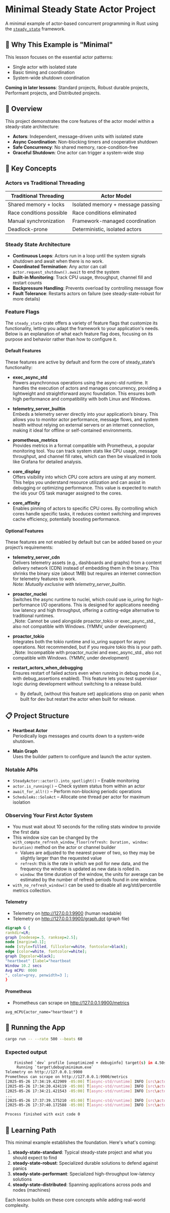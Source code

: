 # Minimal Steady State Actor Project

A minimal example of actor-based concurrent programming in Rust using the [`steady_state`](https://crates.io/crates/steady_state) framework.

## 🎯 Why This Example is "Minimal"

This lesson focuses on the essential actor patterns:
- Single actor with isolated state
- Basic timing and coordination
- System-wide shutdown coordination

**Coming in later lessons**: Standard projects, Robust durable projects, Performant projects, and Distributed projects.

## 🎯 Overview

This project demonstrates the core features of the actor model within a steady-state architecture:

- **Actors**: Independent, message-driven units with isolated state
- **Async Coordination**: Non-blocking timers and cooperative shutdown
- **Safe Concurrency**: No shared memory, race-condition-free
- **Graceful Shutdown**: One actor can trigger a system-wide stop

## 🧠 Key Concepts

### Actors vs Traditional Threading

| Traditional Threading       | Actor Model                         |
|----------------------------|-------------------------------------|
| Shared memory + locks      | Isolated memory + message passing   |
| Race conditions possible   | Race conditions eliminated          |
| Manual synchronization     | Framework-managed coordination      |
| Deadlock-prone             | Deterministic, isolated actors      |

### Steady State Architecture

- **Continuous Loops**: Actors run in a loop until the system signals shutdown and await when there is no work.
- **Coordinated Termination**: Any actor can call `actor.request_shutdown().await` to end the system
- **Built-in Monitoring**: Track CPU usage, throughput, channel fill and restart counts
- **Backpressure Handling**: Prevents overload by controlling message flow
- **Fault Tolerance**: Restarts actors on failure (see steady-state-robust for more details)

### Feature Flags

The `steady_state` crate offers a variety of feature flags that customize its functionality, letting you adapt the framework to your application's needs. Below is an explanation of what each feature flag does, focusing on its purpose and behavior rather than how to configure it.

#### Default Features

These features are active by default and form the core of steady_state’s functionality:

- **exec_async_std**  
  Powers asynchronous operations using the async-std runtime. It handles the execution of actors and manages concurrency, providing a lightweight and straightforward async foundation. This ensures both high performance and compatibility with both Linux and Windows.

- **telemetry_server_builtin**  
  Embeds a telemetry server directly into your application’s binary. This allows you to monitor actor performance, message flows, and system health without relying on external servers or an internet connection, making it ideal for offline or self-contained environments.

- **prometheus_metrics**  
  Provides metrics in a format compatible with Prometheus, a popular monitoring tool. You can track system stats like CPU usage, message throughput, and channel fill rates, which can then be visualized in tools like Grafana for detailed analysis.

- **core_display**  
  Offers visibility into which CPU core actors are using at any moment. This helps you understand resource utilization and can assist in debugging or optimizing performance. This value is expected to match the ids your OS task manager assigned to the cores.

- **core_affinity**  
  Enables pinning of actors to specific CPU cores. By controlling which cores handle specific tasks, it reduces context switching and improves cache efficiency, potentially boosting performance.

#### Optional Features

These features are not enabled by default but can be added based on your project’s requirements:

- **telemetry_server_cdn**  
  Delivers telemetry assets (e.g., dashboards and graphs) from a content delivery network (CDN) instead of embedding them in the binary. This shrinks the binary size (about 1MB) but requires an internet connection for telemetry features to work.  
  _Note: Mutually exclusive with telemetry_server_builtin._

- **proactor_nuclei**  
  Switches the async runtime to nuclei, which could use io_uring for high-performance I/O operations. This is designed for applications needing low latency and high throughput, offering a cutting-edge alternative to traditional runtimes.  
  _Note: Cannot be used alongside proactor_tokio or exec_async_std., also not compatible with Windows. (YMMV, under development)

- **proactor_tokio**  
  Integrates both the tokio runtime and io_uring support for async operations. Not recommended, but if you require tokio this is your path.  
  _Note: Incompatible with proactor_nuclei and exec_async_std., also not compatible with Windows. (YMMV, under development)

- **restart_actors_when_debugging**  
  Ensures restart of failed actors even when running in debug mode (i.e., with debug_assertions enabled). This feature lets you test supervisor logic during development without switching to a release build.
  - By default, (without this feature set) applications stop on panic when built for dev but restart the actor when built for release.

## 📋 Project Structure

- **Heartbeat Actor**  
  Periodically logs messages and counts down to a system-wide shutdown.

- **Main Graph**  
  Uses the builder pattern to configure and launch the actor system.

### Notable APIs

- `SteadyActor::actor().into_spotlight()` – Enable monitoring
- `actor.is_running()` – Check system status from within an actor
- `await_for_all!()` – Perform non-blocking periodic operations
- `ScheduleAs::SoloAct` – Allocate one thread per actor for maximum isolation

### Observing Your First Actor System

- You must wait about 10 seconds for the rolling stats window to provide the first data
- This window size can be changed by the `with_compute_refresh_window_floor(refresh: Duration, window: Duration)` method on the actor or channel builder
  - Values are adjusted to the nearest power of two, so they may be slightly larger than the requested value
  - `refresh`: this is the rate in which we poll for new data, and the frequency the window is updated as new data is rolled in.
  - `window`: the time duration of the window, the units for average can be estimated by the number of refresh periods found in one window.
- `with_no_refresh_window()` can be used to disable all avg/std/percentile metrics collection.

#### Telemetry

- Telemetry on http://127.0.0.1:9900  (human readable)
- Telemetry on http://127.0.0.1:9900/graph.dot (graph file)

```graph.dot
digraph G {
rankdir=LR;
graph [nodesep=.5, ranksep=2.5];
node [margin=0.1];
node [style=filled, fillcolor=white, fontcolor=black];
edge [color=white, fontcolor=white];
graph [bgcolor=black];
"heartbeat" [label="heartbeat
Window 10.2 secs
Avg mCPU: 0000 
", color=grey, penwidth=3 ];
}
```

#### Prometheus

- Prometheus can scrape on http://127.0.0.1:9900/metrics

```prometheus
avg_mCPU{actor_name="heartbeat"} 0
```

## 🚀 Running the App

```bash
cargo run -- --rate 500 --beats 60
```

### Expected output

```bash
    Finished `dev` profile [unoptimized + debuginfo] target(s) in 4.50s
     Running `target\debug\minimum.exe`
Telemetry on http://127.0.0.1:9900
Prometheus can scrape on http://127.0.0.1:9900/metrics
[2025-05-26 17:34:19.422909 -05:00] T[async-std/runtime] INFO [src\actor\heartbeat.rs:53] Heartbeat 60 1s
[2025-05-26 17:34:20.424119 -05:00] T[async-std/runtime] INFO [src\actor\heartbeat.rs:53] Heartbeat 59 1s
[2025-05-26 17:34:21.421543 -05:00] T[async-std/runtime] INFO [src\actor\heartbeat.rs:53] Heartbeat 58 1s
...
[2025-05-26 17:37:39.175210 -05:00] T[async-std/runtime] INFO [src\actor\heartbeat.rs:53] Heartbeat 2 1s
[2025-05-26 17:37:40.172588 -05:00] T[async-std/runtime] INFO [src\actor\heartbeat.rs:53] Heartbeat 1 1s

Process finished with exit code 0
```

## 🚀 Learning Path

This minimal example establishes the foundation. Here's what's coming:

1. **steady-state-standard**: Typical steady-state project and what you should expect to find
2. **steady-state-robust**: Specialized durable solutions to defend against panics
3. **steady-state-performant**: Specialized high-throughput low-latency solutions
4. **steady-state-distributed**: Spanning applications across pods and nodes (machines)

Each lesson builds on these core concepts while adding real-world complexity.